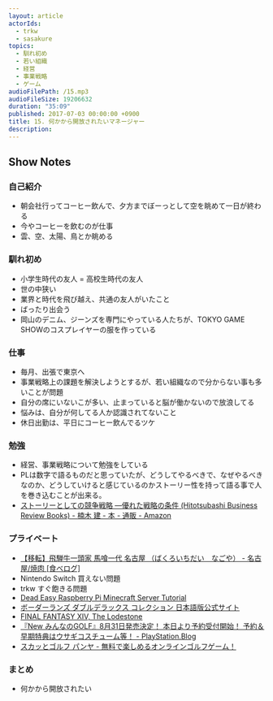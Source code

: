 ```yaml
---
layout: article
actorIds:
  - trkw
  - sasakure
topics:
  - 馴れ初め
  - 若い組織
  - 経営
  - 事業戦略
  - ゲーム
audioFilePath: /15.mp3
audioFileSize: 19206632
duration: "35:09"
published: 2017-07-03 00:00:00 +0900
title: 15. 何かから開放されたいマネージャー
description:
---
```


## Show Notes

### 自己紹介
- 朝会社行ってコーヒー飲んで、夕方までぼーっとして空を眺めて一日が終わる
- 今やコーヒーを飲むのが仕事
- 雲、空、太陽、鳥とか眺める

### 馴れ初め
- 小学生時代の友人 = 高校生時代の友人
- 世の中狭い
- 業界と時代を飛び越え、共通の友人がいたこと
- ばったり出会う
- 岡山のデニム、ジーンズを専門にやっている人たちが、TOKYO GAME SHOWのコスプレイヤーの服を作っている

### 仕事
- 毎月、出張で東京へ
- 事業戦略上の課題を解決しようとするが、若い組織なので分からない事も多いことが問題
- 自分の席にいないこが多い、止まっていると脳が働かないので放浪してる
- 悩みは、自分が何してる人か認識されてないこと
- 休日出勤は、平日にコーヒー飲んでるツケ

### 勉強
- 経営、事業戦略について勉強をしている
- PLは数字で語るものだと思っていたが、どうしてやるべきで、なぜやるべきなのか、どうしていけると感じているのかストーリー性を持って語る事で人を巻き込むことが出来る。
- [ストーリーとしての競争戦略 ―優れた戦略の条件 (Hitotsubashi Business Review Books) - 楠木 建 - 本 - 通販 - Amazon](https://www.amazon.co.jp/dp/4492532706)

### プライベート
- [【移転】飛騨牛一頭家 馬喰一代 名古屋 （ばくろいちだい　なごや） - 名古屋/焼肉 [食べログ]](https://tabelog.com/aichi/A2301/A230101/23063302/)
- Nintendo Switch 買えない問題
- trkw すぐ飽きる問題
- [Dead Easy Raspberry Pi Minecraft Server Tutorial](https://pimylifeup.com/raspberry-pi-minecraft-server/)
- [ボーダーランズ ダブルデラックス コレクション 日本語版公式サイト](http://borderlands2k.jp/DDC/)
- [FINAL FANTASY XIV, The Lodestone](http://jp.finalfantasyxiv.com/lodestone/)
- [『New みんなのGOLF』8月31日発売決定！ 本日より予約受付開始！ 予約＆早期特典はウサギコスチューム等！ - PlayStation.Blog](https://www.jp.playstation.com/blog/detail/4863/20170417-newmingol.html)
- [スカッとゴルフ パンヤ - 無料で楽しめるオンラインゴルフゲーム！](https://www.pangya.jp/)

### まとめ
- 何かから開放されたい
